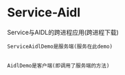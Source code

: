 # Service-Aidl
Service与AIDL的跨进程应用(跨进程下载)

    ServiceAidlDemo是服务端(服务在此demo)


    AidlDemo是客户端(即调用了服务端的方法)
